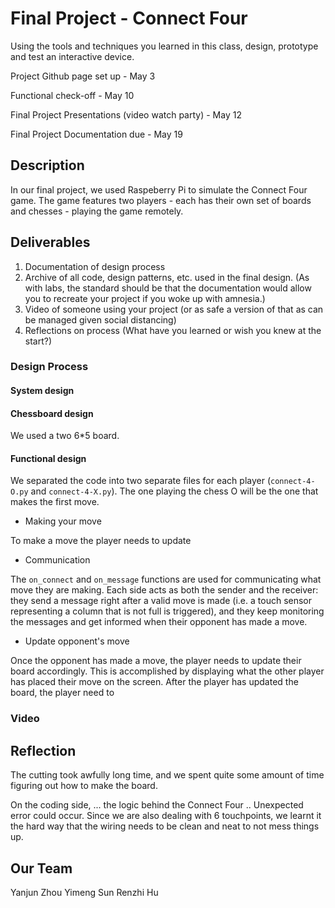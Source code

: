 # Final Project - Connect Four

Using the tools and techniques you learned in this class, design, prototype and test an interactive device.

Project Github page set up - May 3

Functional check-off - May 10
 
Final Project Presentations (video watch party) - May 12

Final Project Documentation due - May 19

## Description
In our final project, we used Raspeberry Pi to simulate the Connect Four game. The game features two players - each has their own set of boards and chesses - playing the game remotely. 

## Deliverables

1. Documentation of design process
2. Archive of all code, design patterns, etc. used in the final design. (As with labs, the standard should be that the documentation would allow you to recreate your project if you woke up with amnesia.)
3. Video of someone using your project (or as safe a version of that as can be managed given social distancing)
4. Reflections on process (What have you learned or wish you knew at the start?)

### Design Process

#### System design



#### Chessboard design

We used a two 6*5 board. 

#### Functional design

We separated the code into two separate files for each player (`connect-4-O.py` and `connect-4-X.py`). The one playing the chess O will be the one that makes the first move. 

- Making your move

To make a move the player needs to update

- Communication

The `on_connect` and `on_message` functions are used for communicating what move they are making. Each side acts as both the sender and the receiver: they send a message right after a valid move is made (i.e. a touch sensor representing a column that is not full is triggered), and they keep monitoring the messages and get informed when their opponent has made a move. 

- Update opponent's move

Once the opponent has made a move, the player needs to update their board accordingly. This is accomplished by displaying what the other player has placed their move on the screen. After the player has updated the board, the player need to 


### Video


## Reflection

The cutting took awfully long time, and we spent quite some amount of time figuring out how to make the board. 

On the coding side, ... the logic behind the Connect Four .. Unexpected error could occur. Since we are also dealing with 6 touchpoints, we learnt it the hard way that the wiring needs to be clean and neat to not mess things up. 

## Our Team

Yanjun Zhou
Yimeng Sun
Renzhi Hu






